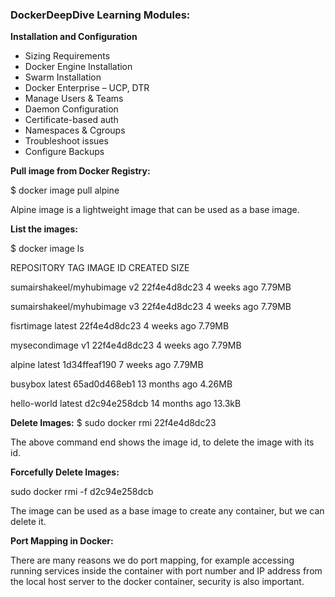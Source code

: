 ### DockerDeepDive Learning Modules:

**Installation and Configuration**
 - Sizing Requirements
 - Docker Engine Installation
 - Swarm Installation
 - Docker Enterprise – UCP, DTR
 - Manage Users & Teams
 - Daemon Configuration
 - Certificate-based auth
 - Namespaces & Cgroups
 - Troubleshoot issues
 - Configure Backups

 **Pull image from Docker Registry:**
 
 $ docker image pull alpine

Alpine image is a lightweight image that can be used as a base image.

**List the images:**

$ docker image ls

REPOSITORY                 TAG       IMAGE ID       CREATED         SIZE

sumairshakeel/myhubimage   v2        22f4e4d8dc23   4 weeks ago     7.79MB

sumairshakeel/myhubimage   v3        22f4e4d8dc23   4 weeks ago     7.79MB

fisrtimage                 latest    22f4e4d8dc23   4 weeks ago     7.79MB

mysecondimage              v1        22f4e4d8dc23   4 weeks ago     7.79MB

alpine                     latest    1d34ffeaf190   7 weeks ago     7.79MB

busybox                    latest    65ad0d468eb1   13 months ago   4.26MB

hello-world                latest    d2c94e258dcb   14 months ago   13.3kB


**Delete Images:**
$ sudo docker rmi 22f4e4d8dc23 

The above command end shows the image id, to delete the image with its id.

**Forcefully Delete Images:**

sudo docker rmi -f   d2c94e258dcb 

The image can be used as a base image to create any container, but we can delete it. 

**Port Mapping in Docker:**

There are many reasons we do port mapping, for example accessing running services inside the container with port number and IP address from the local host server to the docker container, security is also important.



